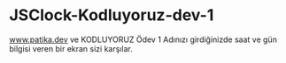 # JSClock-Kodluyoruz-dev-1

 www.patika.dev ve KODLUYORUZ Ödev 1
 Adınızı girdiğinizde saat ve gün bilgisi veren bir ekran sizi karşılar.
